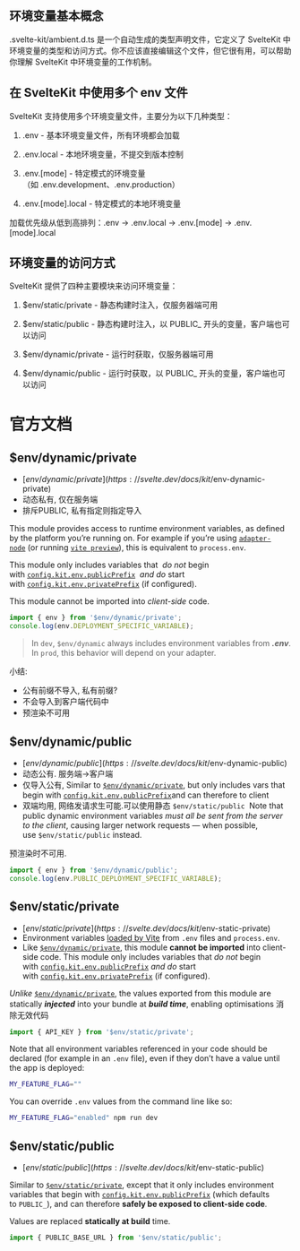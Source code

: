 ## 环境变量基本概念

.svelte-kit/ambient.d.ts 是一个自动生成的类型声明文件，它定义了 SvelteKit 中环境变量的类型和访问方式。你不应该直接编辑这个文件，但它很有用，可以帮助你理解 SvelteKit 中环境变量的工作机制。

## 在 SvelteKit 中使用多个 env 文件

SvelteKit 支持使用多个环境变量文件，主要分为以下几种类型：

1. .env - 基本环境变量文件，所有环境都会加载

2. .env.local - 本地环境变量，不提交到版本控制

3. .env.[mode] - 特定模式的环境变量（如 .env.development、.env.production）

4. .env.[mode].local - 特定模式的本地环境变量

加载优先级从低到高排列：.env → .env.local → .env.[mode] → .env.[mode].local

## 环境变量的访问方式

SvelteKit 提供了四种主要模块来访问环境变量：

1. $env/static/private - 静态构建时注入，仅服务器端可用

2. $env/static/public - 静态构建时注入，以 PUBLIC_ 开头的变量，客户端也可以访问

3. $env/dynamic/private - 运行时获取，仅服务器端可用

4. $env/dynamic/public - 运行时获取，以 PUBLIC_ 开头的变量，客户端也可以访问


# 官方文档
## $env/dynamic/private
- [$env/dynamic/private](https://svelte.dev/docs/kit/$env-dynamic-private)
- 动态私有, 仅在服务端
- 排斥PUBLIC, 私有指定则指定导入

This module provides access to runtime environment variables, as defined by the platform you’re running on. 
For example if you’re using [`adapter-node`](https://github.com/sveltejs/kit/tree/main/packages/adapter-node) (or running [`vite preview`](https://svelte.dev/docs/kit/cli)), this is equivalent to `process.env`. 

This module only includes variables that 
_do not_ begin with [`config.kit.env.publicPrefix`](https://svelte.dev/docs/kit/configuration#env) 
_and do_ start with [`config.kit.env.privatePrefix`](https://svelte.dev/docs/kit/configuration#env) (if configured).

This module cannot be imported into *client-side* code.
```ts
import { env } from '$env/dynamic/private';
console.log(env.DEPLOYMENT_SPECIFIC_VARIABLE);
```

> In `dev`, `$env/dynamic` always includes environment variables from ***.env***. 
> In `prod`, this behavior will depend on your adapter.

小结: 
- 公有前缀不导入, 私有前缀? 
- 不会导入到客户端代码中
- 预渲染不可用

## $env/dynamic/public
- [$env/dynamic/public](https://svelte.dev/docs/kit/$env-dynamic-public)
- 动态公有. 服务端->客户端
- 仅导入公有, Similar to [`$env/dynamic/private`](https://svelte.dev/docs/kit/$env-dynamic-private), but only includes vars that begin with [`config.kit.env.publicPrefix`](https://svelte.dev/docs/kit/configuration#env)and can therefore to client
-  双端均用, 网络发请求生可能.可以使用静态 `$env/static/public` 
   Note that public dynamic environment variable*s must all be sent from the server to the client*, causing larger network requests — when possible, use `$env/static/public` instead.

预渲染时不可用.

```ts
import { env } from '$env/dynamic/public';
console.log(env.PUBLIC_DEPLOYMENT_SPECIFIC_VARIABLE);
```

## $env/static/private
- [$env/static/private](https://svelte.dev/docs/kit/$env-static-private)
- Environment variables [loaded by Vite](https://vitejs.dev/guide/env-and-mode.html#env-files) from `.env` files and `process.env`. 
- Like [`$env/dynamic/private`](https://svelte.dev/docs/kit/$env-dynamic-private), this module **cannot be imported** into client-side code. This module only includes variables that _do not_ begin with [`config.kit.env.publicPrefix`](https://svelte.dev/docs/kit/configuration#env) _and do_ start with [`config.kit.env.privatePrefix`](https://svelte.dev/docs/kit/configuration#env) (if configured).

_Unlike_ [`$env/dynamic/private`](https://svelte.dev/docs/kit/$env-dynamic-private), the values exported from this module are statically ***injected*** into your bundle at ***build time***, enabling optimisations 消除无效代码

```ts
import { API_KEY } from '$env/static/private';
```

Note that all environment variables referenced in your code should be declared (for example in an `.env` file), even if they don’t have a value until the app is deployed:

```bash
MY_FEATURE_FLAG=""
```

You can override `.env` values from the command line like so:

```bash
MY_FEATURE_FLAG="enabled" npm run dev
```

## $env/static/public

- [$env/static/public](https://svelte.dev/docs/kit/$env-static-public)

Similar to [`$env/static/private`](https://svelte.dev/docs/kit/$env-static-private), except that it only includes environment variables that begin with [`config.kit.env.publicPrefix`](https://svelte.dev/docs/kit/configuration#env) (which defaults to `PUBLIC_`), and can therefore **safely be exposed to client-side code**.

Values are replaced **statically at build** time.

```ts
import { PUBLIC_BASE_URL } from '$env/static/public';
```